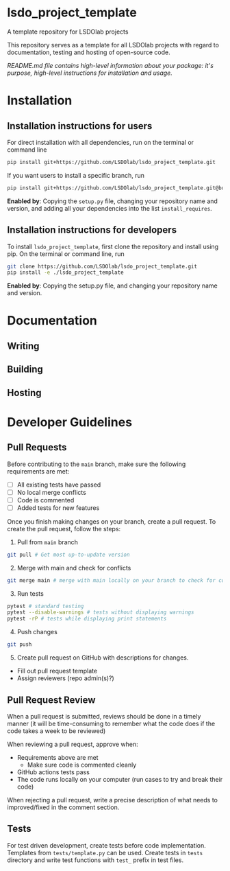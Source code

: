 # lsdo_project_template
A template repository for LSDOlab projects

This repository serves as a template for all LSDOlab projects with regard to documentation, testing and hosting of open-source code.

*README.md file contains high-level information about your package: it's purpose, high-level instructions for installation and usage.*

# Installation

## Installation instructions for users
For direct installation with all dependencies, run on the terminal or command line
```sh
pip install git+https://github.com/LSDOlab/lsdo_project_template.git
```
If you want users to install a specific branch, run
```sh
pip install git+https://github.com/LSDOlab/lsdo_project_template.git@branch
```

**Enabled by**: Copying the `setup.py` file, changing your repository name and version, 
and adding all your dependencies into the list `install_requires`.

## Installation instructions for developers
To install `lsdo_project_template`, first clone the repository and install using pip.
On the terminal or command line, run
```sh
git clone https://github.com/LSDOlab/lsdo_project_template.git
pip install -e ./lsdo_project_template
```
**Enabled by**: Copying the setup.py file, and changing your repository name and version.

# Documentation

## Writing

## Building

## Hosting

# Developer Guidelines

## Pull Requests
Before contributing to the `main` branch, make sure the following requirements are met:
- [ ] All existing tests have passed
- [ ] No local merge conflicts
- [ ] Code is commented
- [ ] Added tests for new features

Once you finish making changes on your branch, create a pull request.
To create the pull request, follow the steps:

1. Pull from `main` branch
```sh
git pull # Get most up-to-update version
```
2. Merge with main and check for conflicts
```sh
git merge main # merge with main locally on your branch to check for conflicts
```
3. Run tests
```sh
pytest # standard testing
pytest --disable-warnings # tests without displaying warnings
pytest -rP # tests while displaying print statements
```

4. Push changes

```sh
git push
```

5. Create pull request on GitHub with descriptions for changes.
 - Fill out pull request template
 - Assign reviewers (repo admin(s)?)

## Pull Request Review
When a pull request is submitted, reviews should be done in a timely manner (it will be time-consuming to remember what the code does if the code takes a week to be reviewed)

When reviewing a pull request, approve when:
 - Requirements above are met
   - Make sure code is commented cleanly 
 - GitHub actions tests pass
 - The code runs locally on your computer (run cases to try and break their code)

When rejecting a pull request, write a precise description of what needs to improved/fixed in the comment section.

## Tests
For test driven development, create tests before code implementation.
Templates from `tests/template.py` can be used. Create tests in `tests` directory and write test functions with `test_` prefix in test files.
